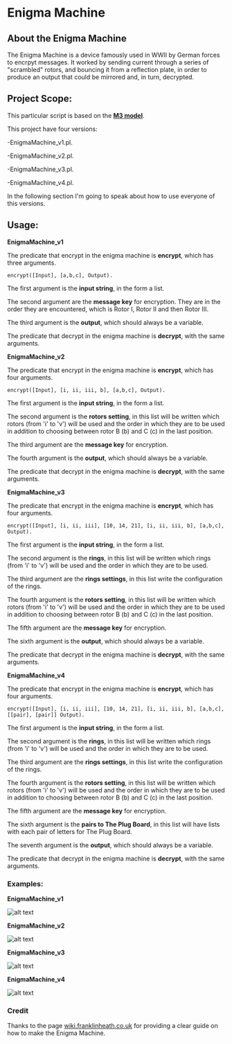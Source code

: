 # Enigma Machine

## About the Enigma Machine

The Enigma Machine is a device famously used in WWII by German forces to encrpyt messages. It worked by
sending current through a series of "scrambled" rotors, and bouncing it from a reflection plate, in order
to produce an output that could be mirrored and, in turn, decrypted.  

## Project Scope:

This particular script is based on the [**M3 model**](https://www.youtube.com/watch?v=G2_Q9FoD-oQ&t=460s).

This project have four versions:

  -EnigmaMachine_v1.pl.

  -EnigmaMachine_v2.pl.

  -EnigmaMachine_v3.pl.

  -EnigmaMachine_v4.pl.

In the following section I'm going to speak about how to use everyone of this versions.

## Usage:

**EnigmaMachine_v1**

The predicate that encrypt in the enigma machine is **encrypt**, which has three arguments.

`encrypt([Input], [a,b,c], Output).`

The first argument is the **input string**, in the form a list.

The second argument are the **message key** for encryption. They are in the order they are encountered,
which is Rotor I, Rotor II and then Rotor III.

The third argument is the **output**, which should always be a variable.

The predicate that decrypt in the enigma machine is **decrypt**, with the same arguments.

**EnigmaMachine_v2**

The predicate that encrypt in the enigma machine is **encrypt**, which has four arguments.

`encrypt([Input], [i, ii, iii, b], [a,b,c], Output).`

The first argument is the **input string**, in the form a list.

The second argument is the **rotors setting**, in this list will be written which rotors
(from 'i' to 'v') will be used and the order in which they are to be used
in addition to choosing between rotor B (b) and C (c) in the last position.

The third argument are the **message key** for encryption.

The fourth argument is the **output**, which should always be a variable.

The predicate that decrypt in the enigma machine is **decrypt**, with the same arguments.

**EnigmaMachine_v3**

The predicate that encrypt in the enigma machine is **encrypt**, which has four arguments.

`encrypt([Input], [i, ii, iii], [10, 14, 21], [i, ii, iii, b], [a,b,c], Output).`

The first argument is the **input string**, in the form a list.

The second argument is the **rings**, in this list will be written which rings
(from 'i' to 'v') will be used and the order in which they are to be used.

The third argument are the **rings settings**, in this list write the configuration of the rings.

The fourth argument is the **rotors setting**, in this list will be written which rotors
(from 'i' to 'v') will be used and the order in which they are to be used
in addition to choosing between rotor B (b) and C (c) in the last position.

The fifth argument are the **message key** for encryption.

The sixth argument is the **output**, which should always be a variable.

The predicate that decrypt in the enigma machine is **decrypt**, with the same arguments.

**EnigmaMachine_v4**

The predicate that encrypt in the enigma machine is **encrypt**, which has four arguments.

`encrypt([Input], [i, ii, iii], [10, 14, 21], [i, ii, iii, b], [a,b,c], [[pair], [pair]] Output).`

The first argument is the **input string**, in the form a list.

The second argument is the **rings**, in this list will be written which rings
(from 'i' to 'v') will be used and the order in which they are to be used.

The third argument are the **rings settings**, in this list write the configuration of the rings.

The fourth argument is the **rotors setting**, in this list will be written which rotors
(from 'i' to 'v') will be used and the order in which they are to be used
in addition to choosing between rotor B (b) and C (c) in the last position.

The fifth argument are the **message key** for encryption.

The sixth argument is the **pairs to The Plug Board**, in this list will have lists
with each pair of letters for The Plug Board.

The seventh argument is the **output**, which should always be a variable.

The predicate that decrypt in the enigma machine is **decrypt**, with the same arguments.

### Examples:

**EnigmaMachine_v1**

![alt text](https://github.com/andbet050197/IS453UTP/blob/master/EnigmaMachine/Files/prueba1.jpg "Example 1")

**EnigmaMachine_v2**

![alt text](https://github.com/andbet050197/IS453UTP/blob/master/EnigmaMachine/Files/prueba2.jpg "Example 2")

**EnigmaMachine_v3**

![alt text](https://github.com/andbet050197/IS453UTP/blob/master/EnigmaMachine/Files/prueba3.jpg "Example 3")

**EnigmaMachine_v4**

![alt text](https://github.com/andbet050197/IS453UTP/blob/master/EnigmaMachine/Files/prueba4.jpg "Example 4")

### Credit

Thanks to the page [wiki.franklinheath.co.uk](http://wiki.franklinheath.co.uk/index.php/Enigma/Paper_Enigma) for providing a clear guide on how to make the Enigma Machine.
